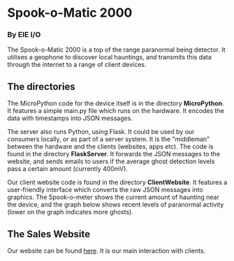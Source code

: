 # Spook-o-Matic 2000
### By EIE I/O

The Spook-o-Matic 2000 is a top of the range paranormal being detector. It utilises a geophone to discover local hauntings, and transmits this data through the internet to a range of client devices.

## The directories
The MicroPython code for the device itself is in the directory **MicroPython**. It features a simple main.py file which runs on the hardware. It encodes the data with timestamps into JSON messages.

The server also runs Python, using Flask. It could be used by our consumers locally, or as part of a server system. It is the "middleman" between the hardware and the clients (websites, apps etc). The code is found in the directory **FlaskServer**. It forwards the JSON messages to the website, and sends emails to users if the average ghost detection levels pass a certain amount (currently 400mV).

Our client website code is found in the directory **ClientWebsite**. It features a user-friendly interface which converts the raw JSON messages into graphics. The Spook-o-meter shows the current amount of haunting near the device, and the graph below shows recent levels of paranormal activity (lower on the graph indicates more ghosts).

## The Sales Website
Our website can be found [here](https://spook-o-matic.strikingly.com). It is our main interaction with clients.
